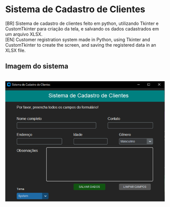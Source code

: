 # Sistema de Cadastro de Clientes
[BR] Sistema de cadastro de clientes feito em python, utilizando Tkinter e CustomTkinter para criação da tela, e salvando os dados cadastrados em um arquivo XLSX. <br>
[EN] Customer registration system made in Python, using Tkinter and CustomTkinter to create the screen, and saving the registered data in an XLSX file.

## Imagem do sistema
<br>
<img src="/img/Interface.PNG">
